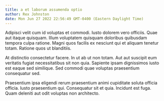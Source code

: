 ```yaml
---
title: a et laborum assumenda optio
author: Rex Johnston
date: Mon Jun 27 2022 22:56:49 GMT-0400 (Eastern Daylight Time)
---
```

Adipisci velit cum id voluptas et commodi. Iusto dolorem vero officiis. Quae aut itaque quisquam. Illum voluptatem quisquam doloribus quibusdam tempora culpa ratione. Magni quos facilis ex nesciunt qui et aliquam tenetur totam. Ratione quos ut blanditiis.

 At distinctio consectetur facere. In ut ab ut non totam. Aut aut suscipit eum veritatis fugiat necessitatibus sit non quia. Sapiente ipsam dignissimos iusto est eaque sed similique. Sed commodi quae voluptas praesentium consequatur sed.

 Praesentium ipsa eligendi rerum praesentium animi cupiditate soluta officia officia. Iusto praesentium qui. Consequatur sit et quia. Incidunt est fuga. Quam deleniti aut odit voluptas non architecto.